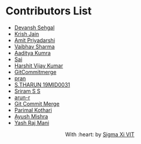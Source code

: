 # Contributors List
* [Devansh Sehgal](https://github.com/Devansh-ops/)
* [Krish Jain](https://github.com/kri5h92/)
* [Amit Priyadarshi](https://github.com/Priyadarshi-Amit)
* [Vaibhav Sharma](https://github.com/GhostVaibhav)
* [Aaditya Kumra](https://github.com/AadityaKumra)
* [Sai](https://github.com/sai-subramanian)
* [Harshit Vijay Kumar](https://github.com/HarshitVijayKumar)
* [GitCommitmerge](https://github.com/GitCommitMerge)  
* [pran](https://github.com/pranaysinghvi2003)
* [S.THARUN 19MID0031](https://github.com/Tharun-PS)
* [Sriram S S ](https://github.com/Sri0035)
* [arun-r](https://github.com/arun-r)
* [Git Commit Merge](https://github.com/GitCommitMerge)
* [Parimal Kothari](https://github.com/parimalkothari)
* [Ayush Mishra](https://github.com/ayushunofficial)
* [Yash Raj Mani](https://github.com/yashrajmani)


<p align="center">
	With :heart: by <a href="https://github.com/SIGMA-XI-VIT" target="_blank">Sigma Xi VIT</a>
</p>
